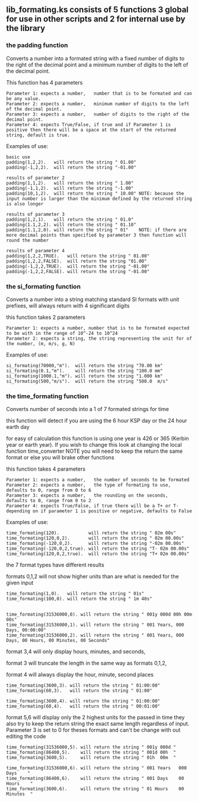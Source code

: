 ## lib_formating.ks consists of 5 functions 3 global for use in other scripts and 2 for internal use by the library

### the padding function

  Converts a number into a formated string with a fixed number of digits to the right of the decimal point and a minimum number of digits to the left of the decimal point.
  
  This function has 4 parameters
  
    Parameter 1: expects a number,   number that is to be formated and can be any value.
    Parameter 2: expects a number,   minimum number of digits to the left of the decimal point.
    Parameter 3: expects a number,   number of digits to the right of the decimal point.
	Parameter 4: expects True/False, if true and if Parameter 1 is positive then there will be a space at the start of the returned string, default is true.
  
  Examples of use:
  
    basic use
    padding(1,2,2).   will return the string " 01.00"
    padding(-1,2,2).  will return the string "-01.00"
	
	results of parameter 2
    padding(1,1,2).   will return the string " 1.00"
    padding(-1,1,2).  will return the string "-1.00"
    padding(10,1,2).  will return the string " 10.00" NOTE: because the input number is larger than the minimum defined by the returned string is also longer
	
	results of parameter 3
    padding(1,2,1).   will return the string " 01.0"
    padding(1.1,2,2). will return the string " 01.10"
    padding(1.1,2,0). will return the string " 01"    NOTE: if there are more decimal points than specified by parameter 3 then function will round the number
	
	results of parameter 4
    padding(1,2,2,TRUE).   will return the string " 01.00"
    padding(1,2,2,FALSE).  will return the string "01.00"
    padding(-1,2,2,TRUE).  will return the string "-01.00"
    padding(-1,2,2,FALSE). will return the string "-01.00"
	
### the si_formating function

  Converts a number into a string matching standard SI formats with unit prefixes, will always return with 4 significant digits
  
  this function takes 2 parameters
  
    Parameter 1: expects a number, number that is to be formated expected to be with in the range of 10^-24 to 10^24
	Parameter 2: expects a string, the string representing the unit for of the number, (m, m/s, g, N)
	
  Examples of use:
  
    si_formating(70000,"m").  will return the string "70.00 km"
    si_formating(0.1,"m").    will return the string "100.0 mm"
    si_formating(1000.1,"m"). will return the string "1.000 km"
    si_formating(500,"m/s").  will return the string "500.0  m/s"
	
### the time_formating function

  Converts number of seconds into a 1 of 7 formated strings for time
  
  this function will detect if you are using the 6 hour KSP day or the 24 hour earth day
  
  for easy of calculation this function is using one year is 426 or 365 (Kerbin year or earth year). If you wish to change this look at changing the local function time_converter NOTE you will need to keep the return the same format or else you will brake other functions
  
  this function takes 4 parameters
  
    Parameter 1: expects a number,   the number of seconds to be formated
	Parameter 2: expects a number,   the type of formating to use, defaults to 0, range from 0 to 6
	Parameter 3: expects a number,   the rounding on the seconds,  defaults to 0, range from 0 to 2
	Parameter 4: expects True/False, if true there will be a T+ or T- depending on if parameter 1 is positive or negative, defaults to False
	
  Examples of use:
  
    time_formating(120).           will return the string " 02m 00s"
    time_formating(120,0,2).       will return the string " 02m 00.00s"
    time_formating(-120,0,2).      will return the string "-02m 00.00s"
    time_formating(-120,0,2,true). will return the string "T- 02m 00.00s"
    time_formating(120,0,2,true).  will return the string "T+ 02m 00.00s"
	
  the 7 format types have different results
  
  formats 0,1,2 will not show higher units than are what is needed for the given input
  
    time_formating(1,0).   will return the string " 01s"
    time_formating(100,0). will return the string " 1m 40s"
	
	
    time_formating(31536000,0). will return the string " 001y 000d 00h 00m 00s"
    time_formating(31536000,1). will return the string " 001 Years, 000 Days, 00:00:00"
    time_formating(31536000,2). will return the string " 001 Years, 000 Days, 00 Hours, 00 Minutes, 00 Seconds"
	
  format 3,4 will only display hours, minutes, and seconds,
  
  format 3 will truncate the length in the same way as formats 0,1,2,
  
  format 4 will always display the hour, minute, second places
  
    time_formating(3600,3). will return the string " 01:00:00"
    time_formating(60,3).   will return the string " 01:00"
	
    time_formating(3600,4). will return the string " 01:00:00"
    time_formating(60,4).   will return the string " 00:01:00"
	
  format 5,6 will display only the 2 highest units for the passed in time they also try to keep the return string the exact same length regardless of input.  Parameter 3 is set to 0 for theses formats and can't be change with out editing the code
  
    time_formating(31536000,5). will return the string " 001y 000d "
    time_formating(86400,5).    will return the string " 001d 00h  "
    time_formating(3600,5).     will return the string " 01h  00m  "
	
    time_formating(31536000,6). will return the string " 001 Years   000 Days    "
    time_formating(86400,6).    will return the string " 001 Days    00 Hours    "
    time_formating(3600,6).     will return the string " 01 Hours    00 Minutes  "
	
	
	
